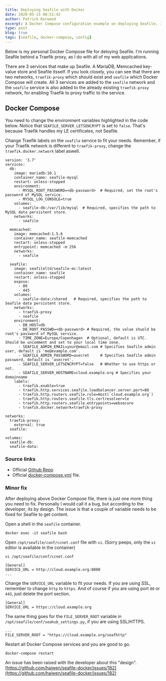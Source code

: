 ```yaml
---
title: Deploying Seafile with Docker
date: 2020-05-15 08:51:42
author: Patrick Kerwood
excerpt: A Docker Compose configuration example on deploying Seafile. In this example I'll deploy it in a Traefik proxy network and with the appropriate Traefik labels.
type: post
blog: true
tags: [seafile, docker-compose, config]
---
```

Below is my personal Docker Compose file for deloying Seafile. I'm running Seafile behind a Traefik proxy, as I do with all of my web applications.

There are 3 services that make up Seafile. A MariaDB, Memcached key-value store and Seafile itsself. If you look closely, you can see that there are two networks, `traefik-proxy` which should exist and `seafile` which Docker Compose will create. All 3 services are added to the `seafile` network and the `seafile` service is also added to the already existing `traefik-proxy` network, for enabling Traefik to proxy traffic to the service.

## Docker Compose
You need to change the environment variables highlighted in the code below. Notice that `SEAFILE_SERVER_LETSENCRYPT` is set to `false`. That's because Traefik handles my LE certificates, not Seafile.

Change Traefik labels on the `seafile` service to fit your needs. Remember, if your Traefik network is different to `traefik-proxy`, change the `traefik.docker.network` label aswell.

```yaml{8,37-40,42,45-49}
version: '3.7'
services:
  db:
    image: mariadb:10.1
    container_name: seafile-mysql
    restart: unless-stopped
    environment:
      - MYSQL_ROOT_PASSWORD=<db-password>  # Required, set the root's password of MySQL service.
      - MYSQL_LOG_CONSOLE=true
    volumes:
      - seafile-db:/var/lib/mysql  # Required, specifies the path to MySQL data persistent store.
    networks:
      - seafile

  memcached:
    image: memcached:1.5.6
    container_name: seafile-memcached
    restart: unless-stopped
    entrypoint: memcached -m 256
    networks:
      - seafile

  seafile:
    image: seafileltd/seafile-mc:latest
    container_name: seafile
    restart: unless-stopped
    expose:
      - 80
      - 443
    volumes:
      - seafile-data:/shared   # Required, specifies the path to Seafile data persistent store.
    networks:
      - traefik-proxy
      - seafile
    environment:
      - DB_HOST=db
      - DB_ROOT_PASSWD=<db-password> # Required, the value shuold be root's password of MySQL service.
      - TIME_ZONE=Europe/Copenhagen  # Optional, default is UTC. Should be uncomment and set to your local time zone.
      - SEAFILE_ADMIN_EMAIL=your@email.com # Specifies Seafile admin user, default is 'me@example.com'.
      - SEAFILE_ADMIN_PASSWORD=asecret     # Specifies Seafile admin password, default is 'asecret'.
      - SEAFILE_SERVER_LETSENCRYPT=false   # Whether to use https or not.
      - SEAFILE_SERVER_HOSTNAME=cloud.example.org # Specifies your domainname
    labels:
      - traefik.enable=true
      - traefik.http.services.seafile.loadbalancer.server.port=80
      - traefik.http.routers.seafile.rule=Host(`cloud.example.org`)
      - traefik.http.routers.seafile.tls.certresolver=le
      - traefik.http.routers.seafile.entrypoints=websecure
      - traefik.docker.network=traefik-proxy

networks:
  traefik-proxy:
    external: true
  seafile:

volumes:
  seafile-db:
  seafile-data:
```

### Source links
  - Official [Github Repo](https://github.com/haiwen/seafile-docker)
  - Official [docker-compose.yml](https://download.seafile.com/d/320e8adf90fa43ad8fee/files/?p=/docker/docker-compose.yml) file.

### Minor fix
After deploying above Docker Compose file, there is just one more thing you need to fix. Personally I would call it a bug, but according to the developer, its by design. The issue is that a couple of variable needs to be fixed for Seafile to get content.

Open a shell in the `seafile` container.
```
docker exec -it seafile bash
```

Open `/opt/seafile/conf/ccnet.conf` file with `vi`. (Sorry peeps, only the `vi` editor is available in the container)
```
vi /opt/seafile/conf/ccnet.conf
```

```
[General]
SERVICE_URL = http://cloud.example.org:8000
...
```

Change the `SERVICE_URL` variable to fit your needs. If you are using SSL, remember to change `http` to `https`. And of course if you are using port `80` or `443`, just delete the port section.
```
[General]
SERVICE_URL = https://cloud.example.org
```

The same thing goes for the `FILE_SERVER_ROOT` variable in `/opt/seafile/conf/seahub_settings.py`, if you are using SSL/HTTPS.
```
...
FILE_SERVER_ROOT = "https://cloud.example.org/seafhttp"
```

Restart all Docker Compose services and you are good to go.
```
docker-compose restart
```

An issue has been raised with the developer about this "design".
 [https://github.com/haiwen/seafile-docker/issues/182](https://github.com/haiwen/seafile-docker/issues/182)
